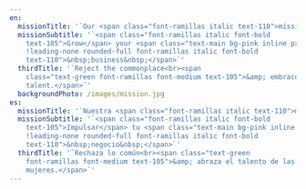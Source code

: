 ```yaml
---
en:
  missionTitle: '`Our <span class="font-ramillas italic text-110">mission</span>`'
  missionSubtitle: '`<span class="font-ramillas italic font-bold
    text-105">Grow</span> your <span class="text-main bg-pink inline px-5
    !leading-none rounded-full font-ramillas italic font-bold
    text-110">&nbsp;business&nbsp;</span>`'
  thirdTitle: '`Reject the commonplace<br><span
    class="text-green font-ramillas font-medium text-105">&amp; embrace women’s
    talent.</span>`'
  backgroundPhoto: /images/mission.jpg
es:
  missionTitle: '`Nuestra <span class="font-ramillas italic text-110">misión</span>`'
  missionSubtitle: '`<span class="font-ramillas italic font-bold
    text-105">Impulsar</span> tu <span class="text-main bg-pink inline px-5
    !leading-none rounded-full font-ramillas italic font-bold
    text-110">&nbsp;negocio&nbsp;</span>`'
  thirdTitle: '`Rechaza lo común<br><span class="text-green
    font-ramillas font-medium text-105">&amp; abraza el talento de las
    mujeres.</span>`'
---
```

